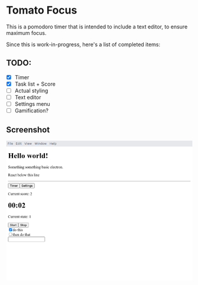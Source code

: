 # Tomato Focus

This is a pomodoro timer that is intended to include a text editor, to ensure maximum focus.

Since this is work-in-progress, here's a list of completed items:

## TODO: 

- [X] Timer
- [X] Task list + Score
- [ ] Actual styling
- [ ] Text editor
- [ ] Settings menu
- [ ] Gamification?

## Screenshot

![Current screenshot](screenshot.png)
